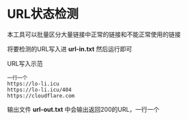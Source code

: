 # URL状态检测

本工具可以批量区分大量链接中正常的链接和不能正常使用的链接

将要检测的URL写入进 **url-in.txt** 然后运行即可

URL写入示范

```
一行一个
https://lo-li.icu
https://lo-li.icu/404
https://cloudflare.com
```

输出文件 **url-out.txt** 中会输出返回200的URL，一行一个